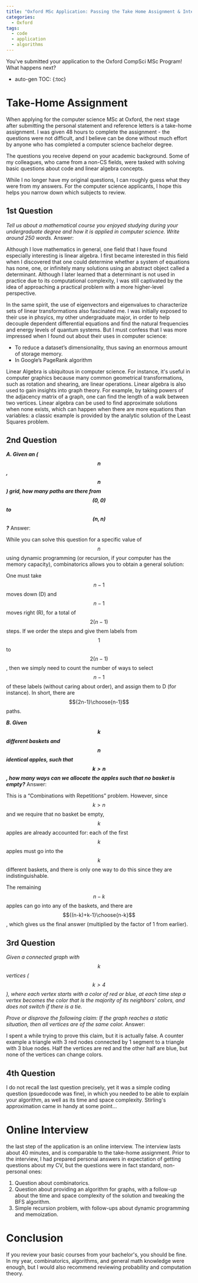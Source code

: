 ```yaml
---
title: "Oxford MSc Application: Passing the Take Home Assignment & Interview"
categories:
  - Oxford
tags:
  - code
  - application
  - algorithms
---
```


You've submitted your application to the Oxford CompSci MSc Program! What happens next?

* auto-gen TOC:
{:toc}

<!-- TODO: add this in default layout -->
<script type="text/javascript" src="http://cdn.mathjax.org/mathjax/latest/MathJax.js?config=TeX-AMS-MML_HTMLorMML"></script>

# Take-Home Assignment

When applying for the computer science MSc at Oxford, the next stage after submitting the personal statement and reference letters is a take-home assignment. I was given 48 hours to complete the assignment - the questions were not difficult, and I believe can be done without much effort by anyone who
has completed a computer science bachelor degree.

The questions you receive depend on your academic background. Some of my colleagues, who came from a non-CS fields, were tasked with solving basic questions about code and linear algebra concepts.

While I no longer have my original questions, I can roughly guess what they were from my answers. For the computer science applicants, I hope this helps you narrow down which subjects to review.

## 1st Question

<i>Tell us about a mathematical course you enjoyed studying during your undergraduate degree and how it is applied in computer science. Write around 250 words. </i> Answer:

Although I love mathematics in general, one field that I have found especially interesting is linear algebra. I first became interested in this field when I discovered that one could determine whether a system of equations has none, one, or infinitely many solutions using an abstract object called a determinant. Although I later learned that a determinant is not used in practice due to its computational complexity, I was still captivated by the idea of approaching a practical problem with a more higher-level perspective.

In the same spirit, the use of eigenvectors and eigenvalues to characterize sets of linear transformations also fascinated me. I was initially exposed to their use in phsyics, my other undergraduate major, in order to help decouple dependent differential equations and find the natural frequencies and energy levels of quantum systems. But I must confess that I was more impressed when I found out about their uses in computer science:

- To reduce a dataset’s dimensionality, thus saving an enormous amount of storage memory.
- In Google’s PageRank algorithm

Linear Algebra is ubiquitous in computer science. For instance, it's useful in computer graphics because many common geometrical transformations, such as rotation and shearing, are linear operations. Linear algebra is also used to gain insights into graph theory. For example, by taking powers of the adjacency matrix of a graph, one can find the length of a walk between two vertices. Linear algebra can be used to find approximate solutions when none exists, which can happen when there are more equations than variables: a classic example is provided by the analytic
solution of the Least Squares problem.

## 2nd Question

**_A. Given an ($$n$$,$$n$$) grid, how many paths are there from $$(0,0)$$ to $$(n,n)$$?_** Answer:

While you can solve this question for a specific value of $$n$$ using dynamic programming (or recursion, if your computer has the memory capacity), combinatorics
allows you to obtain a general solution:

One must take $$n-1$$ moves down (D) and $$n-1$$ moves right (R), for a total of $$2(n-1)$$ steps. If we order the steps and give them labels from $$1$$ to $$2(n-1)$$, then we simply need to count the number of ways to select $$n-1$$ of these
labels (without caring about order), and assign them to D (for instance). In short, there are $${2n-1}\choose{n-1}$$ paths.

**_B. Given $$k$$ different baskets and $$n$$ identical apples, such that $$k>n$$, how many ways can we allocate the apples such that no basket is empty?_** Answer:


This is a “Combinations with Repetitions” problem. However, since $$k>n$$ and we require that no basket be empty, $$k$$ apples are already accounted for: each of the first $$k$$ apples must go into the $$k$$ different baskets, and there is only one
way to do this since they are indistinguishable.

The remaining $$n-k$$ apples can go into any of the baskets, and there are $${(n-k)+k-1}\choose{n-k}$$, which gives us the final answer (multiplied by the factor of 1 from earlier).

## 3rd Question

<i>Given a connected graph with $$k$$ vertices ($$k>4$$), where each vertex starts with a color of red or blue, at each time step a vertex becomes the color that is
the majority of its neighbors' colors, and does not switch if there is a tie.

Prove or disprove the following claim: If the graph reaches a static situation, then all vertices are of the same color.</i> Answer:

I spent a while trying to prove this claim, but it is actually false. A counter example a triangle with 3 red nodes connected by 1 segment to a triangle with 3 blue nodes. Half the vertices are red and the other half are blue, but none of the vertices can change colors.

## 4th Question

I do not recall the last question precisely, yet it was a simple coding question (psuedocode was fine), in which you needed to be able to explain your algorithm, as well as its time and space complexity. Stirling's approximation came in handy at some point...

# Online Interview

the last step of the application is an online interview. The interview lasts about 40 minutes, and is comparable to the take-home assignment. Prior to the interview, I had prepared personal answers in expectation of getting questions about my CV, but the questions were in fact standard, non-personal ones:

1.  Question about combinatorics.
2.  Question about providing an algorithm for graphs, with a follow-up about the time and space complexity of the solution and tweaking the BFS algorithm.
3.  Simple recursion problem, with follow-ups about dynamic programming and memoization.

# Conclusion

If you review your basic courses from your bachelor's, you should be fine. In my year, combinatorics, algorithms, and general
math knowledge were enough, but I would also recommend reviewing probability and computation theory.

